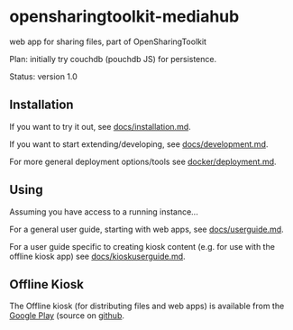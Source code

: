 opensharingtoolkit-mediahub
===========================

web app for sharing files, part of OpenSharingToolkit

Plan: initially try couchdb (pouchdb JS) for persistence.

Status: version 1.0

## Installation

If you want to try it out, see [docs/installation.md](docs/installation.md).

If you want to start extending/developing, see [docs/development.md](docs/development.md).

For more general deployment options/tools see [docker/deployment.md](docker/deployment.md).

## Using

Assuming you have access to a running instance...

For a general user guide, starting with web apps, see [docs/userguide.md](docs/userguide.md).

For a user guide specific to creating kiosk content (e.g. for use with the offline kiosk app) see [docs/kioskuserguide.md](docs/kioskuserguide.md).

## Offline Kiosk

The Offline kiosk (for distributing files and web apps) is available from the [Google Play](https://play.google.com/store/apps/details?id=org.opensharingtoolkit.chooser) (source on [github](https://github.com/cgreenhalgh/opensharingtoolkit-kiosk).

